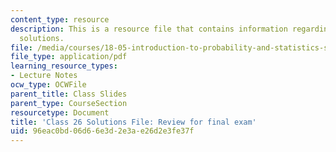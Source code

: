 ```yaml
---
content_type: resource
description: This is a resource file that contains information regarding class 26
  solutions.
file: /media/courses/18-05-introduction-to-probability-and-statistics-spring-2014/96eac0bd06d66e3d2e3ae26d2e3fe37f_MIT18_05S14_class26-sol.pdf
file_type: application/pdf
learning_resource_types:
- Lecture Notes
ocw_type: OCWFile
parent_title: Class Slides
parent_type: CourseSection
resourcetype: Document
title: 'Class 26 Solutions File: Review for final exam'
uid: 96eac0bd-06d6-6e3d-2e3a-e26d2e3fe37f
---
```

